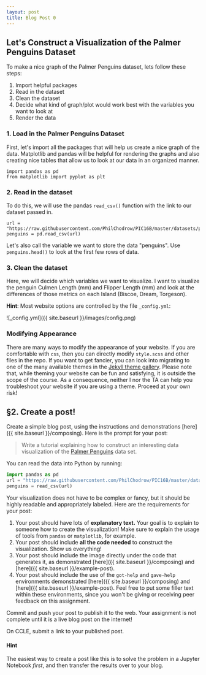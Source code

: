 ```yaml
---
layout: post
title: Blog Post 0
---
```


## Let's Construct a Visualization of the Palmer Penguins Dataset

To make a nice graph of the Palmer Penguins dataset, lets follow these steps:
1. Import helpful packages
2. Read in the dataset
3. Clean the dataset
4. Decide what kind of graph/plot would work best with the variables you want to look at
5. Render the data

### 1. Load in the Palmer Penguins Dataset

First, let's import all the packages that will help us create a nice graph of the data.
Matplotlib and pandas will be helpful for rendering the graphs and also creating nice tables that allow us to look at our data in an organized manner.

```
import pandas as pd
from matplotlib import pyplot as plt
```
### 2. Read in the dataset

To do this, we will use the pandas `read_csv()` function with the link to our dataset passed in.

```
url = "https://raw.githubusercontent.com/PhilChodrow/PIC16B/master/datasets/palmer_penguins.csv"
penguins = pd.read_csv(url)
```

Let's also call the variable we want to store the data "penguins". Use `penguins.head()` to look at the first few rows of data.

### 3. Clean the dataset

Here, we will decide which variables we want to visualize. I want to visualize the penguin Culmen Length (mm) and Flipper Length (mm) and look at the differences of those metrics on each Island (Biscoe, Dream, Torgeson). 

**Hint**: Most website options are controlled by the file `_config.yml`:

![_config.yml]({{ site.baseurl }}/images/config.png)

### Modifying Appearance

There are many ways to modify the appearance of your website. If you are comfortable with `css`, then you can directly modify `style.scss` and other files in the repo. If you want to get fancier, you can look into migrating to one of the many available themes in the [Jekyll theme gallery](https://jekyllthemes.io/free). Please note that, while theming your website can be fun and satisfying, it is outside the scope of the course. As a consequence, neither I nor the TA can help you troubleshoot your website if you are using a theme. Proceed at your own risk!

## §2. Create a post!

Create a simple blog post, using the instructions and demonstrations [here]({{ site.baseurl }}/composing). Here is the prompt for your post:

> Write a tutorial explaining how to construct an interesting data visualization of the [Palmer Penguins](https://github.com/allisonhorst/palmerpenguins) data set.

You can read the data into Python by running:

```python
import pandas as pd
url = "https://raw.githubusercontent.com/PhilChodrow/PIC16B/master/datasets/palmer_penguins.csv"
penguins = read_csv(url)
```
Your visualization does not have to be complex or fancy, but it should be highly readable and appropriately labeled. Here are the requirements for your post:

1. Your post should have lots of **explanatory text.** Your goal is to explain to someone how to create the visualization! Make sure to explain the usage of tools from `pandas` or `matplotlib`, for example.
2. Your post should include **all the code needed** to construct the visualization. Show us everything!
3. Your post should include the image directly under the code that generates it, as demonstrated [here]({{ site.baseurl }}/composing) and [here]({{ site.baseurl }}/example-post).
4. Your post should include the use of the `got-help` and `gave-help` environments demonstrated [here]({{ site.baseurl }}/composing) and [here]({{ site.baseurl }}/example-post). Feel free to put some filler text within these environments, since you won't be giving or receiving peer feedback on this assignment.

Commit and push your post to publish it to the web. Your assignment is not complete until it is a live blog post on the internet!

On CCLE, submit a link to your published post.

#### Hint

The easiest way to create a post like this is to solve the problem in a Jupyter Notebook *first*, and then transfer the results over to your blog.
